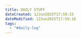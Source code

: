```yaml
---
title: DAILY STUFF
dateCreated: 12Jun2025T17:59:15
dateModified: 12Jun2025T17:59:16
tags:
  - "#daily-log"
---
```

